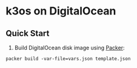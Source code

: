 # k3os on DigitalOcean

## Quick Start

1. Build DigitalOcean disk image using [Packer](https://www.packer.io/):

```
packer build -var-file=vars.json template.json
```
